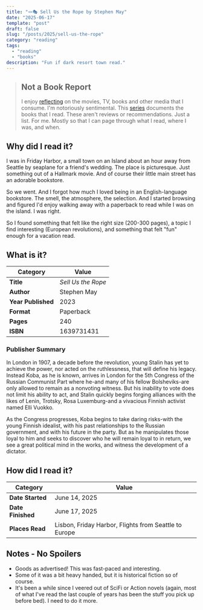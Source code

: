 ```yaml
---
title: "🪢🎭 Sell Us the Rope by Stephen May"
date: "2025-06-17"
template: "post"
draft: false
slug: "/posts/2025/sell-us-the-rope"
category: "reading"
tags:
  - "reading"
  - "books"
description: "Fun if dark resort town read."
---
```


> ## Not a Book Report
> I enjoy [reflecting](https://blog.samrhea.com/posts/2019/analyze-media-habits) on the movies, TV, books and other media that I consume. I'm notoriously sentimental. This [series](https://blog.samrhea.com/category/reading) documents the books that I read. These aren't reviews or recommendations. Just a list. For me. Mostly so that I can page through what I read, where I was, and when.

## Why did I read it?

I was in Friday Harbor, a small town on an Island about an hour away from Seattle by seaplane for a friend's wedding. The place is picturesque. Just something out of a Hallmark movie. And of course their little main street has an adorable bookstore.

So we went. And I forgot how much I loved being in an English-language bookstore. The smell, the atmosphere, the selection. And I started browsing and figured I'd enjoy walking away with a paperback to read while I was on the island. I was right.

So I found something that felt like the right size (200-300 pages), a topic I find interesting (European revolutions), and something that felt "fun" enough for a vacation read.

## What is it?

|Category|Value|
|---|---|
|**Title**|*Sell Us the Rope*|
|**Author**|Stephen May|
|**Year Published**|2023|
|**Format**|Paperback|
|**Pages**|240|
|**ISBN**|1639731431|

### Publisher Summary

In London in 1907, a decade before the revolution, young Stalin has yet to achieve the power, nor acted on the ruthlessness, that will define his legacy. Instead Koba, as he is known, arrives in London for the 5th Congress of the Russian Communist Part where he-and many of his fellow Bolsheviks-are only allowed to remain as a nonvoting witness. But his inability to vote does not limit his ability to act, and Stalin quickly begins forging alliances with the likes of Lenin, Trotsky, Rosa Luxemburg-and a vivacious Finnish activist named Elli Vuokko.

As the Congress progresses, Koba begins to take daring risks-with the young Finnish idealist, with his past relationships to the Russian government, and with his future in the party. But as he manipulates those loyal to him and seeks to discover who he will remain loyal to in return, we see a great political mind in the works, and witness the development of a dictator.

## How did I read it?

|Category|Value|
|---|---|
|**Date Started**|June 14, 2025|
|**Date Finished**|June 17, 2025|
|**Places Read**|Lisbon, Friday Harbor, Flights from Seattle to Europe|

## Notes - No Spoilers

* Goods as advertised! This was fast-paced and interesting.
* Some of it was a bit heavy handed, but it is historical fiction so of course.
* It's been a while since I veered out of SciFi or Action novels (again, most of what I've read the last couple of years has been the stuff you pick up before bed). I need to do it more.
